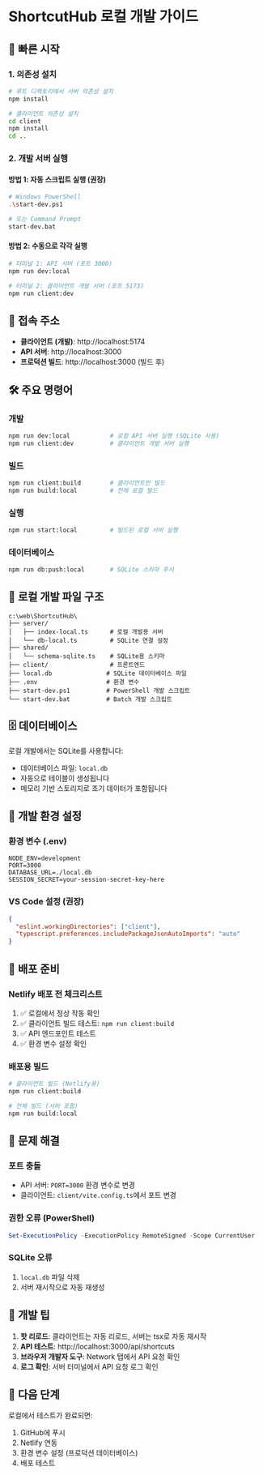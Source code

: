 # ShortcutHub 로컬 개발 가이드

## 🚀 빠른 시작

### 1. 의존성 설치
```bash
# 루트 디렉토리에서 서버 의존성 설치
npm install

# 클라이언트 의존성 설치
cd client
npm install
cd ..
```

### 2. 개발 서버 실행

#### 방법 1: 자동 스크립트 실행 (권장)
```bash
# Windows PowerShell
.\start-dev.ps1

# 또는 Command Prompt
start-dev.bat
```

#### 방법 2: 수동으로 각각 실행
```bash
# 터미널 1: API 서버 (포트 3000)
npm run dev:local

# 터미널 2: 클라이언트 개발 서버 (포트 5173)
npm run client:dev
```

## 📱 접속 주소

- **클라이언트 (개발)**: http://localhost:5174
- **API 서버**: http://localhost:3000
- **프로덕션 빌드**: http://localhost:3000 (빌드 후)

## 🛠️ 주요 명령어

### 개발
```bash
npm run dev:local           # 로컬 API 서버 실행 (SQLite 사용)
npm run client:dev          # 클라이언트 개발 서버 실행
```

### 빌드
```bash
npm run client:build        # 클라이언트만 빌드
npm run build:local         # 전체 로컬 빌드
```

### 실행
```bash
npm run start:local         # 빌드된 로컬 서버 실행
```

### 데이터베이스
```bash
npm run db:push:local       # SQLite 스키마 푸시
```

## 📁 로컬 개발 파일 구조

```
c:\web\ShortcutHub\
├── server/
│   ├── index-local.ts      # 로컬 개발용 서버
│   └── db-local.ts         # SQLite 연결 설정
├── shared/
│   └── schema-sqlite.ts    # SQLite용 스키마
├── client/                 # 프론트엔드
├── local.db               # SQLite 데이터베이스 파일
├── .env                   # 환경 변수
├── start-dev.ps1          # PowerShell 개발 스크립트
└── start-dev.bat          # Batch 개발 스크립트
```

## 🗄️ 데이터베이스

로컬 개발에서는 SQLite를 사용합니다:
- 데이터베이스 파일: `local.db`
- 자동으로 테이블이 생성됩니다
- 메모리 기반 스토리지로 초기 데이터가 포함됩니다

## 🔧 개발 환경 설정

### 환경 변수 (.env)
```env
NODE_ENV=development
PORT=3000
DATABASE_URL=./local.db
SESSION_SECRET=your-session-secret-key-here
```

### VS Code 설정 (권장)
```json
{
  "eslint.workingDirectories": ["client"],
  "typescript.preferences.includePackageJsonAutoImports": "auto"
}
```

## 🚀 배포 준비

### Netlify 배포 전 체크리스트
1. ✅ 로컬에서 정상 작동 확인
2. ✅ 클라이언트 빌드 테스트: `npm run client:build`
3. ✅ API 엔드포인트 테스트
4. ✅ 환경 변수 설정 확인

### 배포용 빌드
```bash
# 클라이언트 빌드 (Netlify용)
npm run client:build

# 전체 빌드 (서버 포함)
npm run build:local
```

## 🐛 문제 해결

### 포트 충돌
- API 서버: `PORT=3000` 환경 변수로 변경
- 클라이언트: `client/vite.config.ts`에서 포트 변경

### 권한 오류 (PowerShell)
```powershell
Set-ExecutionPolicy -ExecutionPolicy RemoteSigned -Scope CurrentUser
```

### SQLite 오류
1. `local.db` 파일 삭제
2. 서버 재시작으로 자동 재생성

## 📝 개발 팁

1. **핫 리로드**: 클라이언트는 자동 리로드, 서버는 tsx로 자동 재시작
2. **API 테스트**: http://localhost:3000/api/shortcuts
3. **브라우저 개발자 도구**: Network 탭에서 API 요청 확인
4. **로그 확인**: 서버 터미널에서 API 요청 로그 확인

## 🎯 다음 단계

로컬에서 테스트가 완료되면:
1. GitHub에 푸시
2. Netlify 연동
3. 환경 변수 설정 (프로덕션 데이터베이스)
4. 배포 테스트
